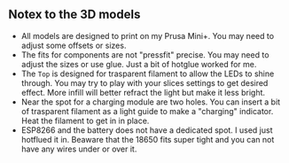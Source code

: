 ## Notex to the 3D models
- All models are designed to print on my Prusa Mini+. You may need to adjust some offsets or sizes.
- The fits for components are not "pressfit" precise. You may need to adjust the sizes or use glue. Just a bit of hotglue worked for me.
- The `Top` is designed for trasparent filament to allow the LEDs to shine through. You may try to play with your slices settings to get desired effect. More infill will better refract the light but make it less bright.
- Near the spot for a charging module are two holes. You can insert a bit of trasparent filament as a light guide to make a "charging" indicator. Heat the filament to get in in place. 
- ESP8266 and the battery does not have a dedicated spot. I used just hotflued it in. Beaware that the 18650 fits super tight and you can not have any wires under or over it.